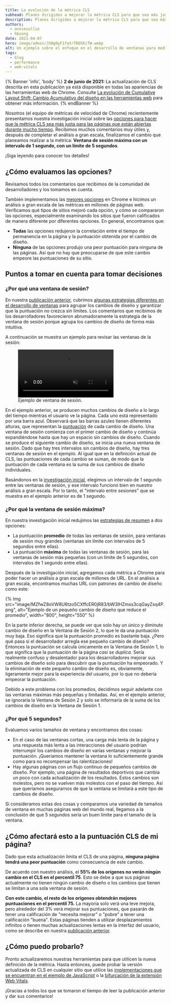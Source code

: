 ```yaml
---
title: La evolución de la métrica CLS
subhead: Planes dirigidos a mejorar la métrica CLS para que sea más justa con las páginas de larga duración.
description: Planes dirigidos a mejorar la métrica CLS para que sea más justa con las páginas de larga duración.
authors:
  - anniesullie
  - hbsong
date: 2021-04-07
hero: image/admin/JSBg0yF1fatrTDQSKiTW.webp
alt: Un ejemplo sobre el enfoque en el desarrollo de ventanas para medir cambios en el diseño.
tags:
  - blog
  - performance
  - web-vitals
---
```


{% Banner 'info', 'body' %} **2 de junio de 2021:** La actualización de CLS descrita en esta publicación ya está disponible en todas las apariencias de las herramientas web de Chrome. Consulte [La evolución de Cumulative Layout Shift: Cambio Acumulativo del diseño en las herramientas web](/cls-web-tooling/) para obtener más información. {% endBanner %}

Nosotros (el equipo de métricas de velocidad de Chrome) recientemente presentamos nuestra investigación inicial sobre las [opciones para hacer que la métrica CLS sea más justa para las páginas que están abiertas durante mucho tiempo](/better-layout-shift-metric/). Recibimos muchos comentarios muy útiles y, después de completar el análisis a gran escala, finalizamos el cambio que planeamos realizar a la métrica: **Ventana de sesión máxima con un intervalo de 1 segundo, con un límite de 5 segundos**.

¡Siga leyendo para conocer los detalles!

## ¿Cómo evaluamos las opciones?

Revisamos todos los comentarios que recibimos de la comunidad de desarrolladores y los tomamos en cuenta.

También implementamos las [mejores opciones](/better-layout-shift-metric/#best-strategies) en Chrome e hicimos un análisis a gran escala de las métricas en millones de páginas web. Verificamos qué tipos de sitios mejoró cada opción, y cómo se compararon las opciones, especialmente examinando los sitios que fueron calificados de manera diferente por diferentes opciones. En general, encontramos que:

- **Todas** las opciones redujeron la correlación entre el tiempo de permanencia en la página y la puntuación obtenida por el cambio de diseño.
- **Ninguna** de las opciones produjo una peor puntuación para ninguna de las páginas. Así que no hay que preocuparse de que este cambio empeore las puntuaciones de su sitio.

## Puntos a tomar en cuenta para tomar decisiones

### ¿Por qué una ventana de sesión?

En nuestra [publicación anterior](/better-layout-shift-metric/), cubrimos [algunas estrategias diferentes en el desarrollo de ventanas](/better-layout-shift-metric/#windowing-strategies) para agrupar los cambios de diseño y garantizar que la puntuación no crezca sin límites. Los comentarios que recibimos de los desarrolladores favorecieron abrumadoramente la estrategia de la ventana de sesión porque agrupa los cambios de diseño de forma más intuitiva.

A continuación se muestra un ejemplo para revisar las ventanas de la sesión:

<figure class="w-figure">
  <video controls autoplay loop muted class="w-screenshot">
    <source src="https://storage.googleapis.com/web-dev-assets/better-layout-shift-metric/session-window.webm" type="video/webm">
    <source src="https://storage.googleapis.com/web-dev-assets/better-layout-shift-metric/session-window.mp4" type="video/mp4">
  </source></source></video>
  <figcaption class="w-figcaption">Ejemplo de ventana de sesión.</figcaption></figure>

En el ejemplo anterior, se producen muchos cambios de diseño a lo largo del tiempo mientras el usuario ve la página. Cada uno está representado por una barra azul. Observará que las barras azules tienen diferentes alturas, que representan la [puntuación](/cls/#layout-shift-score) de cada cambio de diseño. Una ventana de sesión comienza con el primer cambio de diseño y continúa expandiéndose hasta que hay un espacio sin cambios de diseño. Cuando se produce el siguiente cambio de diseño, se inicia una nueva ventana de sesión. Dado que hay tres intervalos sin cambios de diseño, hay tres ventanas de sesión en el ejemplo. Al igual que en la definición actual de CLS, las puntuaciones de cada cambio se suman, de modo que la puntuación de cada ventana es la suma de sus cambios de diseño individuales.

Basándonos en la [investigación inicial](/better-layout-shift-metric/#best-strategies), elegimos un intervalo de 1 segundo entre las ventanas de sesión, y ese intervalo funcionó bien en nuestro análisis a gran escala. Por lo tanto, el "intervalo entre sesiones" que se muestra en el ejemplo anterior es de 1 segundo.

### ¿Por qué la ventana de sesión máxima?

En nuestra investigación inicial redujimos las [estrategias de resumen](/better-layout-shift-metric/#summarization) a dos opciones:

- La puntuación **promedio** de todas las ventanas de sesión, para ventanas de sesión muy grandes (ventanas sin límite con intervalos de 5 segundos entre ellas).
- La puntuación **máxima** de todas las ventanas de sesión, para las ventanas de sesión más pequeñas (con un límite de 5 segundos, con intervalos de 1 segundo entre ellas).

Después de la investigación inicial, agregamos cada métrica a Chrome para poder hacer un análisis a gran escala de millones de URL. En el análisis a gran escala, encontramos muchas URL con patrones de cambio de diseño como este:

{% Img src="image/MZfwZ8oVW8U6tzo5CXffcER0jR83/bW3lHZmss3cqGayZsq4P.png", alt="Ejemplo de un pequeño cambio de diseño que reduce el promedio", width="800", height="550" %}

En la parte inferior derecha, se puede ver que solo hay un único y diminuto cambio de diseño en la Ventana de Sesión 2, lo que le da una puntuación muy baja. Eso significa que la puntuación promedio es bastante baja. ¿Pero qué pasa si el desarrollador arregla ese pequeño cambio de diseño? Entonces la puntuación se calcula únicamente en la Ventana de Sesión 1, lo que significa que la puntuación de la página *casi se duplica*. Sería realmente confuso y desalentador para los desarrolladores mejorar sus cambios de diseño solo para descubrir que la puntuación ha empeorado. Y la eliminación de este pequeño cambio de diseño es, obviamente, ligeramente mejor para la experiencia del usuario, por lo que no debería empeorar la puntuación.

Debido a este problema con los promedios, decidimos seguir adelante con las ventanas máximas más pequeñas y limitadas. Así, en el ejemplo anterior, se ignoraría la Ventana de Sesión 2 y solo se informaría de la suma de los cambios de diseño en la Ventana de Sesión 1.

### ¿Por qué 5 segundos?

Evaluamos varios tamaños de ventana y encontramos dos cosas:

- En el caso de las ventanas cortas, una carga más lenta de la página y una respuesta más lenta a las interacciones del usuario podrían interrumpir los cambios de diseño en varias ventanas y mejorar la puntuación. ¡Queríamos mantener la ventana lo suficientemente grande como para no recompensar las ralentizaciones!
- Hay algunas páginas con un flujo continuo de pequeños cambios de diseño. Por ejemplo, una página de resultados deportivos que cambia un poco con cada actualización de los resultados. Estos cambios son molestos, pero no se vuelven más molestos con el paso del tiempo. Así que queríamos asegurarnos de que la ventana se limitará a este tipo de cambios de diseño.

Si consideramos estas dos cosas y comparamos una variedad de tamaños de ventana en muchas páginas web del mundo real, llegamos a la conclusión de que 5 segundos sería un buen límite para el tamaño de la ventana.

## ¿Cómo afectará esto a la puntuación CLS de mi página?

Dado que esta actualización limita el CLS de una página, **ninguna página tendrá una peor puntuación** como consecuencia de este cambio.

De acuerdo con nuestro análisis, el **55% de los orígenes no verán ningún cambio en el CLS en el percentil 75**. Esto se debe a que sus páginas actualmente no tienen ningún cambio de diseño o los cambios que tienen se limitan a una sola ventana de sesión.

**Con este cambio, el resto de los orígenes obtendrán mejores puntuaciones en el percentil 75.** La mayoría solo verá una leve mejora, pero alrededor del 3% verá mejorar sus puntuaciones, que pasarán de tener una calificación de "necesita mejorar" o "pobre" a tener una calificación "buena". Estas páginas tienden a utilizar desplazamientos infinitos o tienen muchas actualizaciones lentas en la interfaz del usuario, como se describe en nuestra [publicación anterior](/better-layout-shift-metric/).

## ¿Cómo puedo probarlo?

Pronto actualizaremos nuestras herramientas para que utilicen la nueva definición de la métrica. Hasta entonces, puede probar la versión actualizada de CLS en cualquier sitio que utilice las [implementaciones que se encuentran en el ejemplo de JavaScript](https://github.com/mmocny/web-vitals/wiki/Snippets-for-LSN-using-PerformanceObserver) o la [bifurcación de la extensión Web Vitals](https://github.com/mmocny/web-vitals-extension/tree/experimental-ls).

¡Gracias a todos los que se tomaron el tiempo de leer la publicación anterior y dar sus comentarios!
